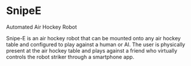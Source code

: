 # SnipeE
Automated Air Hockey Robot

Snipe-E is an air hockey robot that can be mounted onto any air hockey table and configured to play against a human or AI. The user is physically present at the air hockey table and plays against a friend who virtually controls the robot striker through a smartphone app.
